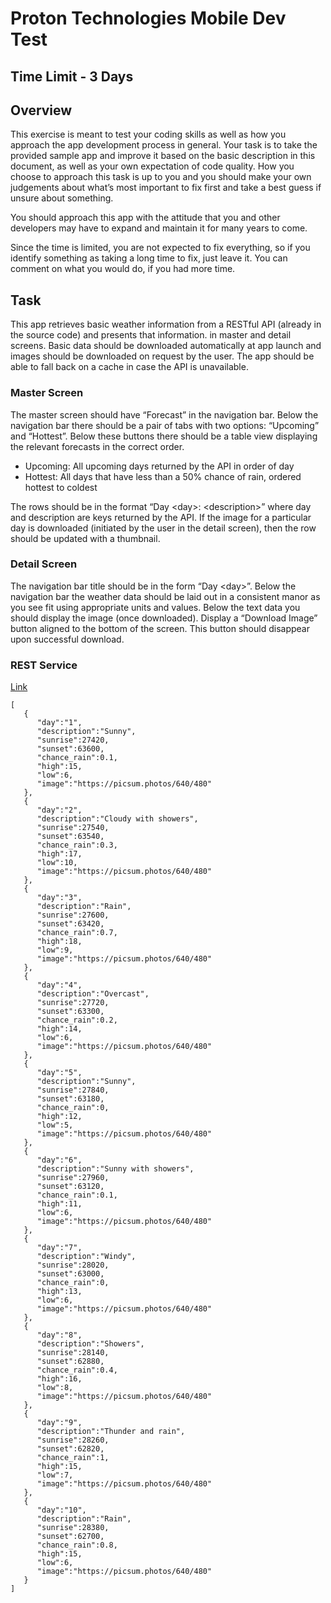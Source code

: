 # Proton Technologies Mobile Dev Test

## Time Limit - 3 Days


## Overview
This exercise is meant to test your coding skills as well as how you approach the app development process in general. Your task is to take the provided sample app and improve it based on the basic description in this document, as well as your own expectation of code quality. How you choose to approach this task is up to you and you should make your own judgements about what’s most important to fix first and take a best guess if unsure about something.

You should approach this app with the attitude that you and other developers may have to expand and maintain it for many years to come.  

Since the time is limited, you are not expected to fix everything, so if you identify something as taking a long time to fix, just leave it. You can comment on what you would do, if you had more time.

## Task
This app retrieves basic weather information from a RESTful API (already in the source code) and presents that information. in master and detail screens. Basic data should be downloaded automatically at app launch and images should be downloaded on request by the user. The app should be able to fall back on a cache in case the API is unavailable.

### Master Screen
The master screen should have “Forecast” in the navigation bar. Below the navigation bar there should be a pair of tabs with two options: “Upcoming” and “Hottest”. Below these buttons there should be a table view displaying the relevant forecasts in the correct order.
- Upcoming: All upcoming days returned by the API in order of day
- Hottest: All days that have less than a 50% chance of rain, ordered hottest to coldest

The rows should be in the format “Day \<day>: \<description>” where day and description are keys returned by the API. If the image for a particular day is downloaded (initiated by the user in the detail screen), then the row should be updated with a thumbnail.

### Detail Screen
The navigation bar title should be in the form “Day \<day>”. Below the navigation bar the weather data should be laid out in a consistent manor as you see fit using appropriate units and values. Below the text data you should display the image (once downloaded). Display a “Download Image” button aligned to the bottom of the screen. This button should disappear upon successful download.

### REST Service

[Link](https://5c5c8ba58d018a0014aa1b24.mockapi.io/api/forecast)
```
[
   {
      "day":"1",
      "description":"Sunny",
      "sunrise":27420,
      "sunset":63600,
      "chance_rain":0.1,
      "high":15,
      "low":6,
      "image":"https://picsum.photos/640/480"
   },
   {
      "day":"2",
      "description":"Cloudy with showers",
      "sunrise":27540,
      "sunset":63540,
      "chance_rain":0.3,
      "high":17,
      "low":10,
      "image":"https://picsum.photos/640/480"
   },
   {
      "day":"3",
      "description":"Rain",
      "sunrise":27600,
      "sunset":63420,
      "chance_rain":0.7,
      "high":18,
      "low":9,
      "image":"https://picsum.photos/640/480"
   },
   {
      "day":"4",
      "description":"Overcast",
      "sunrise":27720,
      "sunset":63300,
      "chance_rain":0.2,
      "high":14,
      "low":6,
      "image":"https://picsum.photos/640/480"
   },
   {
      "day":"5",
      "description":"Sunny",
      "sunrise":27840,
      "sunset":63180,
      "chance_rain":0,
      "high":12,
      "low":5,
      "image":"https://picsum.photos/640/480"
   },
   {
      "day":"6",
      "description":"Sunny with showers",
      "sunrise":27960,
      "sunset":63120,
      "chance_rain":0.1,
      "high":11,
      "low":6,
      "image":"https://picsum.photos/640/480"
   },
   {
      "day":"7",
      "description":"Windy",
      "sunrise":28020,
      "sunset":63000,
      "chance_rain":0,
      "high":13,
      "low":6,
      "image":"https://picsum.photos/640/480"
   },
   {
      "day":"8",
      "description":"Showers",
      "sunrise":28140,
      "sunset":62880,
      "chance_rain":0.4,
      "high":16,
      "low":8,
      "image":"https://picsum.photos/640/480"
   },
   {
      "day":"9",
      "description":"Thunder and rain",
      "sunrise":28260,
      "sunset":62820,
      "chance_rain":1,
      "high":15,
      "low":7,
      "image":"https://picsum.photos/640/480"
   },
   {
      "day":"10",
      "description":"Rain",
      "sunrise":28380,
      "sunset":62700,
      "chance_rain":0.8,
      "high":15,
      "low":6,
      "image":"https://picsum.photos/640/480"
   }
]
```